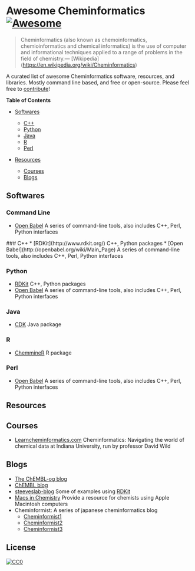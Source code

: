 Awesome Cheminformatics[![Awesome](https://cdn.rawgit.com/sindresorhus/awesome/d7305f38d29fed78fa85652e3a63e154dd8e8829/media/badge.svg)](https://github.com/sindresorhus/awesome)
======================

> Cheminformatics (also known as chemoinformatics, chemioinformatics and chemical informatics) is the use of computer and informational techniques applied to a range of problems in the field of chemistry.— [Wikipedia]
(https://en.wikipedia.org/wiki/Cheminformatics)

A curated list of awesome Cheminformatics software, resources, and libraries. Mostly command line based, and free or open-source. Please feel free to [contribute](CONTRIBUTING.md)!

**Table of Contents**
<!-- START doctoc generated TOC please keep comment here to allow auto update -->
<!-- DON'T EDIT THIS SECTION, INSTEAD RE-RUN doctoc TO UPDATE -->
* [Softwares](#softwares)
  * [C++](#cpp)
  * [Python](#python)
  * [Java](#java)
  * [R](#r)
  * [Perl](#perl)
  
* [Resources](#resources)
  * [Courses](#courses)
  * [Blogs](#blogs)

## Softwares

### Command Line
* [Open Babel](http://openbabel.org/wiki/Main_Page) A series of command-line tools, also includes C++, Perl, Python interfaces

<a name="cpp" />
### C++
* [RDKit](http://www.rdkit.org/) C++, Python packages
* [Open Babel](http://openbabel.org/wiki/Main_Page) A series of command-line tools, also includes C++, Perl, Python interfaces

### Python
* [RDKit](http://www.rdkit.org/) C++, Python packages 
* [Open Babel](http://openbabel.org/wiki/Main_Page) A series of command-line tools, also includes C++, Perl, Python interfaces

### Java
* [CDK](https://sourceforge.net/projects/cdk/) Java package

### R
* [ChemmineR](https://www.bioconductor.org/packages/release/bioc/vignettes/ChemmineR/inst/doc/ChemmineR.html) R package


### Perl
* [Open Babel](http://openbabel.org/wiki/Main_Page) A series of command-line tools, also includes C++, Perl, Python interfaces


## Resources


## Courses
* [Learncheminformatics.com](http://learncheminformatics.com/) Cheminformatics: Navigating the world of chemical data at Indiana University, run by professor David Wild

## Blogs

* [The ChEMBL-og blog](http://chembl.blogspot.tw/)
* [ChEMBL blog](http://chembl.github.io/)
* [steeveslab-blog](http://asteeves.github.io/) Some of examples using [RDKit](http://www.rdkit.org/)
* [Macs in Chemistry](http://www.macinchem.org/) Provide a resource for chemists using Apple Macintosh computers
* Cheminformist: A series of japanese cheminformatics blog
  * [Cheminformist1](http://cheminformist1.itmol.com/)
  * [Cheminformist2](http://cheminformist2.itmol.com/)
  * [Cheminformist3](http://cheminformist.itmol.com/TEST/)



## License

[![CC0](http://mirrors.creativecommons.org/presskit/buttons/88x31/svg/cc-zero.svg)](https://creativecommons.org/publicdomain/zero/1.0/)
